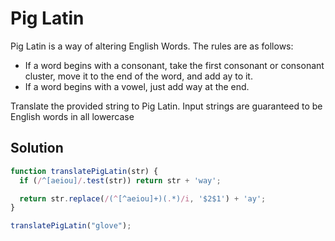 # Pig Latin

Pig Latin is a way of altering English Words. The rules are as follows:
- If a word begins with a consonant, take the first consonant or consonant cluster, move it to the end of the word, and add ay to it.
- If a word begins with a vowel, just add way at the end.

Translate the provided string to Pig Latin. Input strings are guaranteed to be English words in all lowercase

## Solution

```js
function translatePigLatin(str) {
  if (/^[aeiou]/.test(str)) return str + 'way';

  return str.replace(/(^[^aeiou]+)(.*)/i, '$2$1') + 'ay';
}

translatePigLatin("glove");
```
